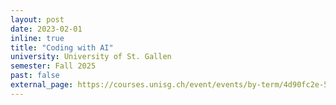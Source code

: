 ```yaml
---
layout: post
date: 2023-02-01
inline: true
title: "Coding with AI"
university: University of St. Gallen
semester: Fall 2025
past: false
external_page: https://courses.unisg.ch/event/events/by-term/4d90fc2e-5321-473f-84d5-498a70062b9d/14867882
---
```

